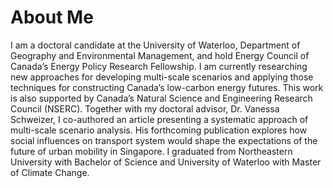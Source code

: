 # About Me
I am a doctoral candidate at the University of Waterloo, Department of Geography and Environmental Management, and hold Energy Council of Canada’s Energy Policy Research Fellowship. I am currently researching new approaches for developing multi-scale scenarios and applying those techniques for constructing Canada’s low-carbon energy futures. This work is also supported by Canada’s Natural Science and Engineering Research Council (NSERC). Together with my doctoral advisor, Dr. Vanessa Schweizer, I co-authored an article presenting a systematic approach of multi-scale scenario analysis. His forthcoming publication explores how social influences on transport system would shape the expectations of the future of urban mobility in Singapore. I graduated from Northeastern University with Bachelor of Science and University of Waterloo with Master of Climate Change.
